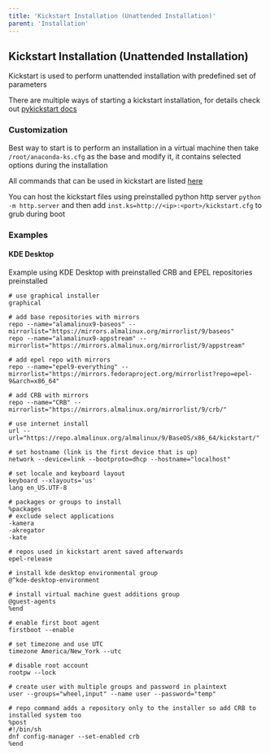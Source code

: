```yaml
---
title: 'Kickstart Installation (Unattended Installation)'
parent: 'Installation'
---
```


<Breadcrumbs />

## Kickstart Installation (Unattended Installation)

Kickstart is used to perform unattended installation with predefined set of parameters

There are multiple ways of starting a kickstart installation, for details check out [pykickstart docs](https://pykickstart.readthedocs.io/en/latest/kickstart-docs.html#chapter-12-starting-a-kickstart-installation)

### Customization
Best way to start is to perform an installation in a virtual machine then take `/root/anaconda-ks.cfg` as the base and modify it, it contains selected options during the installation

All commands that can be used in kickstart are listed [here](https://pykickstart.readthedocs.io/en/latest/kickstart-docs.html#chapter-3-kickstart-commands-in-red-hat-enterprise-linux)

You can host the kickstart files using preinstalled python http server `python -m http.server` and then add `inst.ks=http://<ip>:<port>/kickstart.cfg` to grub during boot

### Examples
#### KDE Desktop
Example using KDE Desktop with preinstalled CRB and EPEL repositories preinstalled

```
# use graphical installer
graphical

# add base repositories with mirrors
repo --name="alamalinux9-baseos" --mirrorlist="https://mirrors.almalinux.org/mirrorlist/9/baseos"
repo --name="alamalinux9-appstream" --mirrorlist="https://mirrors.almalinux.org/mirrorlist/9/appstream"

# add epel repo with mirrors
repo --name="epel9-everything" --mirrorlist="https://mirrors.fedoraproject.org/mirrorlist?repo=epel-9&arch=x86_64"

# add CRB with mirrors
repo --name="CRB" --mirrorlist="https://mirrors.almalinux.org/mirrorlist/9/crb/"

# use internet install
url --url="https://repo.almalinux.org/almalinux/9/BaseOS/x86_64/kickstart/"

# set hostname (link is the first device that is up)
network --device=link --bootproto=dhcp --hostname="localhost"

# set locale and keyboard layout
keyboard --xlayouts='us'
lang en_US.UTF-8

# packages or groups to install
%packages
# exclude select applications
-kamera
-akregator
-kate

# repos used in kickstart arent saved afterwards
epel-release

# install kde desktop environmental group
@^kde-desktop-environment

# install virtual machine guest additions group
@guest-agents
%end

# enable first boot agent
firstboot --enable

# set timezone and use UTC
timezone America/New_York --utc

# disable root account
rootpw --lock

# create user with multiple groups and password in plaintext
user --groups="wheel,input" --name user --password="temp"

# repo command adds a repository only to the installer so add CRB to installed system too
%post
#!/bin/sh
dnf config-manager --set-enabled crb
%end
```
